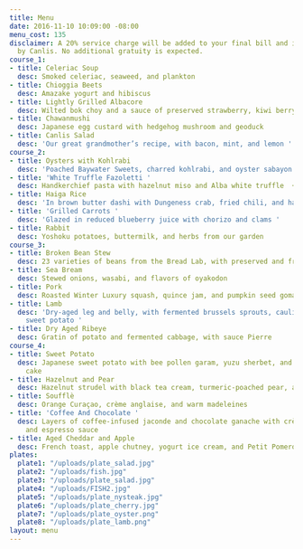 ```yaml
---
title: Menu
date: 2016-11-10 10:09:00 -08:00
menu_cost: 135
disclaimer: A 20% service charge will be added to your final bill and is retained
  by Canlis. No additional gratuity is expected.
course_1:
- title: Celeriac Soup
  desc: Smoked celeriac, seaweed, and plankton
- title: Chioggia Beets
  desc: Amazake yogurt and hibiscus
- title: Lightly Grilled Albacore
  desc: Wilted bok choy and a sauce of preserved strawberry, kiwi berry, and amazake
- title: Chawanmushi
  desc: Japanese egg custard with hedgehog mushroom and geoduck
- title: Canlis Salad
  desc: 'Our great grandmother’s recipe, with bacon, mint, and lemon '
course_2:
- title: Oysters with Kohlrabi
  desc: 'Poached Baywater Sweets, charred kohlrabi, and oyster sabayon '
- title: 'White Truffle Fazoletti '
  desc: Handkerchief pasta with hazelnut miso and Alba white truffle  + 85
- title: Haiga Rice
  desc: 'In brown butter dashi with Dungeness crab, fried chili, and hazelnuts '
- title: 'Grilled Carrots '
  desc: 'Glazed in reduced blueberry juice with chorizo and clams '
- title: Rabbit
  desc: Yoshoku potatoes, buttermilk, and herbs from our garden
course_3:
- title: Broken Bean Stew
  desc: 23 varieties of beans from the Bread Lab, with preserved and fresh vegetables
- title: Sea Bream
  desc: Stewed onions, wasabi, and flavors of oyakodon
- title: Pork
  desc: Roasted Winter Luxury squash, quince jam, and pumpkin seed gomashio
- title: Lamb
  desc: 'Dry-aged leg and belly, with fermented brussels sprouts, cauliflower, and
    sweet potato '
- title: Dry Aged Ribeye
  desc: Gratin of potato and fermented cabbage, with sauce Pierre
course_4:
- title: Sweet Potato
  desc: Japanese sweet potato with bee pollen garam, yuzu sherbet, and cocoa butter
    cake
- title: Hazelnut and Pear
  desc: Hazelnut strudel with black tea cream, turmeric-poached pear, and bay laurel
- title: Soufflè
  desc: Orange Curaçao, crème anglaise, and warm madeleines
- title: 'Coffee And Chocolate '
  desc: Layers of coffee-infused jaconde and chocolate ganache with crème fraîche
    and espresso sauce
- title: Aged Cheddar and Apple
  desc: French toast, apple chutney, yogurt ice cream, and Petit Pomerol cheddar
plates:
  plate1: "/uploads/plate_salad.jpg"
  plate2: "/uploads/fish.jpg"
  plate3: "/uploads/plate_salad.jpg"
  plate4: "/uploads/FISH2.jpg"
  plate5: "/uploads/plate_nysteak.jpg"
  plate6: "/uploads/plate_cherry.jpg"
  plate7: "/uploads/plate_oyster.png"
  plate8: "/uploads/plate_lamb.png"
layout: menu
---
```


